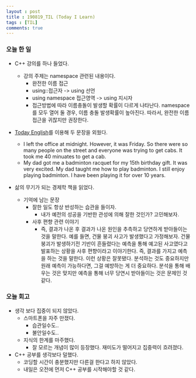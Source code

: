 ```yaml
---
layout : post
title : 190819_TIL (Today I Learn)
tags : [TIL]
comments: true
---
```

### 오늘 한 일
- C++ 강의를 하나 들었다.
  - 강의 주제는 namespace 관련된 내용이다.
    - 완전한 이름 접근 
    - using::접근자 -> using 선언
    - using namespace 접근영역 -> using 지시자
    - 접근방법에 따라 이름충돌이 발생할 확률이 다르게 나타난다. namespace를 모두 열어 둘 경우, 이름 충돌 발생확률이 높아진다. 따라서, 완전한 이름 접근을 귀찮지만 권장한다.

- [Today English](https://armkernel.github.io/TE_190819/)를 이용해 두 문장을 외웠다.
  - I left the office at midnight. However, it was Friday. So there were so many people on the street and everyone was trying to get cabs. It took me 40 minuates to get a cab.
  - My dad got me a badminton racquet for my 15th birthday gift. It was very excited. My dad taught me how to play badminton. I still enjoy playing badminton. I have been playing it for over 10 years.

- 삶의 무기가 되는 경제학 책을 읽었다. 
  - 기억에 남는 문장
    - 잘한 일도 항상 반성하는 습관을 들이자.
      - 내가 예전의 성공을 기반한 관성에 의해 잘한 것인가? 고민해보자. 
    - 사후 편향 관련 이야기
      - 즉, 결과가 나온 후 결과가 나온 원인을 추측하고 당연하게 받아들이는 것을 말한다. 예를 들면, 건물 붕괴 사고가 발생했다고 가정해보자. 건물 붕괴가 발생하기전 기반이 흔들렸다는 예측을 통해 예고된 사고였다고 발표하는 상황을 사후 편향이라고 이야기한다. 즉, 결과를 가지고 예측을 하는 것을 말한다. 이런 상황은 잘못됐다. 분석하는 것도 중요하지만 원래 예측이 가능하다면, 그걸 예방하는 게 더 중요하다. 분석을 통해 배우는 것은 맞지만 예측을 통해 너무 당연시 받아들이는 것은 문제인 것 같다.

### 오늘 회고
- 생각 보다 집중이 되지 않았다.
  - 스마트폰을 자주 만졌다. 
    - 습관일수도..
    - 불안일수도..
  - 지식의 한계를 마주했다.
    - 잘 모르는 개념이 많이 등장했다. 재미도가 떨어지고 집중력이 흐려졌다. 
- C++ 공부를 생각보다 덜했다.
  - 코딩할 시간이 충분했지만 다른걸 한다고 하지 않았다.
  - 내일은 오전에 먼저 C++ 공부를 시작해야할 것 같다.
